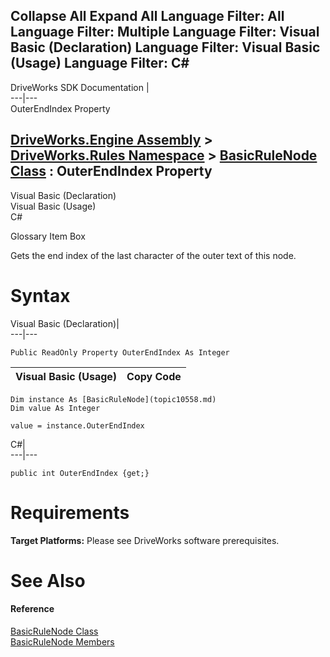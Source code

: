 Collapse All Expand All Language Filter: All  Language Filter: Multiple  Language Filter: Visual Basic (Declaration) Language Filter: Visual Basic (Usage) Language Filter: C#  
---  
DriveWorks SDK Documentation  |   
---|---  
OuterEndIndex Property   
  
[DriveWorks.Engine Assembly](topic2156.md) > [DriveWorks.Rules Namespace](topic10510.md) > [BasicRuleNode Class](topic10558.md) : OuterEndIndex Property  
---  
  
Visual Basic (Declaration)    
Visual Basic (Usage)    
C# 

Glossary Item Box

Gets the end index of the last character of the outer text of this node. 

# Syntax

Visual Basic (Declaration)|   
---|---  
      
    
    Public ReadOnly Property OuterEndIndex As Integer  
  
Visual Basic (Usage)| Copy Code  
---|---  
      
    
    Dim instance As [BasicRuleNode](topic10558.md)
    Dim value As Integer
     
    value = instance.OuterEndIndex  
  
C#|   
---|---  
      
    
    public int OuterEndIndex {get;}  
  
# Requirements

**Target Platforms:** Please see DriveWorks software prerequisites.

# See Also

#### Reference

[BasicRuleNode Class](topic10558.md)   
[BasicRuleNode Members](topic10559.md)


